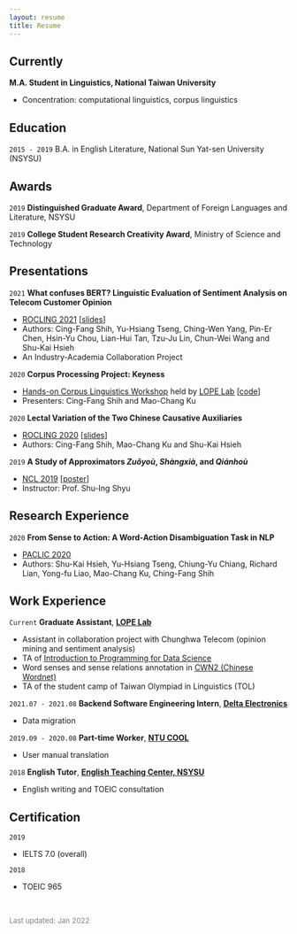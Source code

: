 ```yaml
---
layout: resume
title: Resume
---
```

## Currently

__M.A. Student in Linguistics, National Taiwan University__

- Concentration: computational linguistics, corpus linguistics

## Education

`2015 - 2019`
B.A. in English Literature, National Sun Yat-sen University (NSYSU)

## Awards

`2019`
__Distinguished Graduate Award__, Department of Foreign Languages and Literature, NSYSU

`2019`
__College Student Research Creativity Award__, Ministry of Science and Technology 

<!--## Publications

A list is also available [online](https://scholar.google.co.uk/citations?user=LTOTl0YAAAAJ) 

### Journals

`1994`
Article Title, Journal Title

`1994`
Article Title, Journal Title

### Books

`1994`
Book Title, Journal Title

`1994`
Book Title, Journal Title-->


## Presentations

`2021`
__What confuses BERT? Linguistic Evaluation of Sentiment Analysis on Telecom Customer Opinion__

- [<u>ROCLING 2021</u>](https://rocling2021.github.io/) [[<u>slides</u>](https://docs.google.com/presentation/d/1DYROW1Yh_vTV9DBaTCsbTZu4AXR8B15e58e9DyTGybc/edit?usp=sharing)]
- Authors: Cing-Fang Shih, Yu-Hsiang Tseng, Ching-Wen Yang, Pin-Er Chen, Hsin-Yu Chou, Lian-Hui Tan, Tzu-Ju Lin, Chun-Wei Wang and Shu-Kai Hsieh
- An Industry-Academia Collaboration Project

`2020`
__Corpus Processing Project: Keyness__

- <a href="https://lopentu.github.io/Hands-on_Corpus_Linguistics/"><u>Hands-on Corpus Linguistics Workshop</u></a> held by <a href="https://lope.linguistics.ntu.edu.tw/"><u>LOPE Lab</u></a> [[code](https://github.com/lopentu/Hands-on_Corpus_Linguistics/blob/main/hocor2020/notebook/session-5.2.ipynb)]
- Presenters: Cing-Fang Shih and Mao-Chang Ku

`2020`
__Lectal Variation of the Two Chinese Causative Auxiliaries__

- <a href="https://sites.google.com/ntut.org.tw/rocling2020"><u>ROCLING 2020</u></a> [[slides](https://docs.google.com/presentation/d/1yXZYwv4QqbNzq6FXP8bkr7nxPT2TNWNAMwVNzRuzrdM/edit?usp=sharing)]
- Authors: Cing-Fang Shih, Mao-Chang Ku and Shu-Kai Hsieh

`2019`
__A Study of Approximators *Zuǒyoù*, *Shàngxià*, and *Qiánhoù*__

- <a href="https://sites.google.com/view/ncl2019"><u>NCL 2019</u></a> [[poster](https://drive.google.com/file/d/1iH51YDWMNdNpCsaeL47nPnrZoviger0O/view?usp=sharing)]
- Instructor: Prof. Shu-Ing Shyu


## Research Experience

`2020`
__From Sense to Action: A Word-Action Disambiguation Task in NLP__

- <a href="https://vlsp.org.vn/paclic2020/"><u>PACLIC 2020</u></a>
- Authors: Shu-Kai Hsieh, Yu-Hsiang Tseng, Chiung-Yu Chiang, Richard Lian, Yong-fu Liao, Mao-Chang Ku, Ching-Fang Shih


## Work Experience

`Current`
__Graduate Assistant__, <a href="https://lope.linguistics.ntu.edu.tw/"><u><strong>LOPE Lab</strong></u></a>

- Assistant in collaboration project with Chunghwa Telecom (opinion mining and sentiment analysis)
- TA of <a href="https://lopentu.github.io/rlads2021/"><u>Introduction to Programming for Data Science</u></a>
- Word senses and sense relations annotation in <a href="https://lopentu.github.io/CwnWeb/#home"><u>CWN2 (Chinese Wordnet)</u></a>
- TA of the student camp of Taiwan Olympiad in Linguistics (TOL)

`2021.07 - 2021.08`
__Backend Software Engineering Intern__, <a href="https://www.deltaww.com/en-US/index"><u><strong>Delta Electronics</strong></u></a>

- Data migration

`2019.09 - 2020.08`
__Part-time Worker__, <a href="https://www.dlc.ntu.edu.tw/ntu-cool/"><u><strong>NTU COOL</strong></u></a>

- User manual translation

`2018`
__English Tutor__, <a href="http://etc.nsysu.edu.tw/"><u><strong>English Teaching Center, NSYSU</strong></u></a>

- English writing and TOEIC consultation

## Certification

`2019`
- IELTS 7.0 (overall)

`2018`
- TOEIC 965

&nbsp;

<font size="2" color="grey">Last updated: Jan 2022</font><br>


